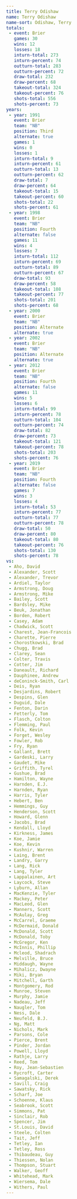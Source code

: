 ```yaml
---
title: Terry Odishaw
name: Terry Odishaw
name-sort: Odishaw, Terry
totals:
 - event: Brier
   games: 30
   wins: 12
   losses: 18
   inturn-total: 273
   inturn-percent: 74
   outturn-total: 283
   outturn-percent: 72
   draw-total: 232
   draw-percent: 68
   takeout-total: 324
   takeout-percent: 76
   shots-total: 556
   shots-percent: 73
years:
 - year: 1991
   event: Brier
   team: "NB"
   position: Third
   alternate: true
   games: 1
   wins: 0
   losses: 1
   inturn-total: 9
   inturn-percent: 61
   outturn-total: 13
   outturn-percent: 62
   draw-total: 7
   draw-percent: 64
   takeout-total: 15
   takeout-percent: 60
   shots-total: 22
   shots-percent: 61
 - year: 1998
   event: Brier
   team: "NB"
   position: Fourth
   alternate: false
   games: 11
   wins: 4
   losses: 7
   inturn-total: 112
   inturn-percent: 69
   outturn-total: 89
   outturn-percent: 67
   draw-total: 93
   draw-percent: 58
   takeout-total: 108
   takeout-percent: 77
   shots-total: 201
   shots-percent: 68
 - year: 2000
   event: Brier
   team: "NB"
   position: Alternate
   alternate: true
 - year: 2002
   event: Brier
   team: "NB"
   position: Alternate
   alternate: true
 - year: 2012
   event: Brier
   team: "NB"
   position: Fourth
   alternate: false
   games: 11
   wins: 5
   losses: 6
   inturn-total: 99
   inturn-percent: 78
   outturn-total: 104
   outturn-percent: 74
   draw-total: 82
   draw-percent: 73
   takeout-total: 121
   takeout-percent: 78
   shots-total: 203
   shots-percent: 76
 - year: 2019
   event: Brier
   team: "NB"
   position: Fourth
   alternate: false
   games: 7
   wins: 3
   losses: 4
   inturn-total: 53
   inturn-percent: 77
   outturn-total: 77
   outturn-percent: 78
   draw-total: 50
   draw-percent: 80
   takeout-total: 80
   takeout-percent: 76
   shots-total: 130
   shots-percent: 78
vs:
 - Aho, David
 - Alexander, Scott
 - Alexander, Trevor
 - Ardiel, Taylor
 - Armstrong, Doug
 - Armstrong, Mike
 - Bailey, Scott
 - Bardsley, Mike
 - Beuk, Jonathan
 - Borden, Robert
 - Casey, Adam
 - Chadwick, Scott
 - Charest, Jean-Francois
 - Charette, Pierre
 - Chorostkowski, Brad
 - Chugg, Brad
 - Clarey, Sean
 - Colter, Travis
 - Cotter, Jim
 - Daneault, Richard
 - Dauphinee, Andrew
 - deConinck-Smith, Carl
 - Deis, Ryan
 - Desjardins, Robert
 - Despins, Glen
 - Duguid, Dale
 - Fenton, Darin
 - Fetterly, Tom
 - Flasch, Colton
 - Flemming, Paul
 - Folk, Kevin
 - Forget, Wesley
 - Fowler, Rob
 - Fry, Ryan
 - Gallant, Brett
 - Gardeski, Larry
 - Gaudet, Mike
 - Griffith, Tyrel
 - Gushue, Brad
 - Hamilton, Wayne
 - Harnden, E.J.
 - Harnden, Ryan
 - Harris, Tyler
 - Hebert, Ben
 - Hemmings, Guy
 - Henderson, Scott
 - Howard, Glenn
 - Jacobs, Brad
 - Kendall, Lloyd
 - Kirkness, James
 - Koe, Jamie
 - Koe, Kevin
 - Kushnir, Warren
 - Laing, Brent
 - Landry, Garry
 - Lang, Rick
 - Lang, Tyler
 - Lappalainen, Art
 - Laycock, Steve
 - Lyburn, Allan
 - MacKenzie, Tyler
 - Mackey, Peter
 - MacLeod, Glen
 - Manners, Scott
 - McAulay, Greg
 - McCarrel, Graeme
 - McDermaid, Donald
 - McDonald, Scott
 - McDonald, Toby
 - McGregor, Ken
 - McInnis, Phillip
 - Mcleod, Shadrach
 - Melville, Bruce
 - Middaugh, Wayne
 - Mihalicz, Dwayne
 - Miki, Bryan
 - Mitchell, Garth
 - Montgomery, Rod
 - Munroe, Steven
 - Murphy, Jamie
 - Nadeau, Jeff
 - Naugler, Tom
 - Ness, Dale
 - Neufeld, B.J.
 - Ng, Matt
 - Nichols, Mark
 - Parsons, Cole
 - Pierce, Brent
 - Pinder, Jordan
 - Powell, Lloyd
 - Rathje, Larry
 - Reed, Tom
 - Roy, Jean-Sebastien
 - Rycroft, Carter
 - Samagalski, Derek
 - Savill, Craig
 - Sawatsky, Rick
 - Scharf, Joe
 - Schoenne, Klaus
 - Seabrook, Scott
 - Simmons, Pat
 - Sinclair, Rob
 - Spencer, Jim
 - St.Louis, David
 - Steele, Colten
 - Tait, Jeff
 - Tetley, Ian
 - Tetley, Ross
 - Thibaudeau, Guy
 - Thiessen, Nolan
 - Thompson, Stuart
 - Walker, Geoff
 - Whitehead, Mark
 - Wiersema, Dale
 - Withers, Paul
---
```


